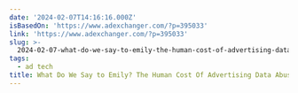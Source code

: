 ```yaml
---
date: '2024-02-07T14:16:16.000Z'
isBasedOn: 'https://www.adexchanger.com/?p=395033'
link: 'https://www.adexchanger.com/?p=395033'
slug: >-
  2024-02-07-what-do-we-say-to-emily-the-human-cost-of-advertising-data-abuse-or-adexcha
tags:
  - ad tech
title: What Do We Say to Emily? The Human Cost Of Advertising Data Abuse | AdExcha
---
```


